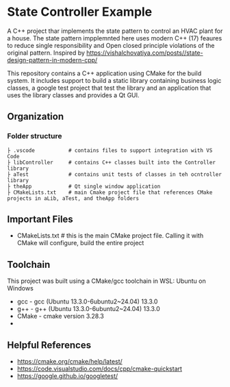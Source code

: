 # State Controller Example
A C++ project thar implements the state pattern to control an HVAC plant for a house.
The state pattern impplemnted here uses modern C++ (17) feaures to reduce single responsibility and Open closed principle violations of the original pattern. 
Inspired by https://vishalchovatiya.com/posts//state-design-pattern-in-modern-cpp/

This repository contains a C++ application using CMake for the build system.
It includes support to build a static library containing business logic classes, a google test project that test the library and an application that uses the library classes and provides a Qt GUI.

## Organization

### Folder structure
```
├ .vscode           # contains files to support integration with VS Code
├ libController     # contains C++ classes built into the Controller library 
├ aTest             # contains unit tests of classes in teh ocntroller library
├ theApp            # Qt single window application
├ CMakeLists.txt    # main Cmake project file that references CMake projects in aLib, aTest, and theApp folders
```
## Important Files
* CMakeLists.txt    # this is the main CMake project file. Calling it with CMake will configure, build the entire project

## Toolchain

This project was built using a CMake/gcc toolchain in WSL: Ubuntu on Windows
* gcc - gcc (Ubuntu 13.3.0-6ubuntu2~24.04) 13.3.0
* g++ - g++ (Ubuntu 13.3.0-6ubuntu2~24.04) 13.3.0
* CMake - cmake version 3.28.3
* 

## Helpful References
 * https://cmake.org/cmake/help/latest/
 * https://code.visualstudio.com/docs/cpp/cmake-quickstart
 * https://google.github.io/googletest/
 
